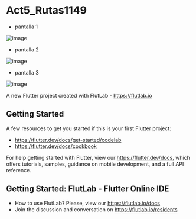 # Act5_Rutas1149
- pantalla 1

![image](https://github.com/user-attachments/assets/12948408-8d42-4160-8815-16fbfb439d19)

- pantalla 2

![image](https://github.com/user-attachments/assets/91d56457-f7ff-4672-b20b-600fbeec339d)

- pantalla 3
  
![image](https://github.com/user-attachments/assets/6a23f1ce-4489-4190-a66c-0780c9eabc80)




A new Flutter project created with FlutLab - https://flutlab.io

## Getting Started

A few resources to get you started if this is your first Flutter project:

- https://flutter.dev/docs/get-started/codelab
- https://flutter.dev/docs/cookbook

For help getting started with Flutter, view our
https://flutter.dev/docs, which offers tutorials,
samples, guidance on mobile development, and a full API reference.

## Getting Started: FlutLab - Flutter Online IDE

- How to use FlutLab? Please, view our https://flutlab.io/docs
- Join the discussion and conversation on https://flutlab.io/residents
